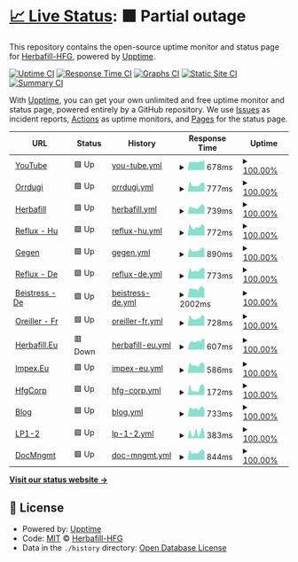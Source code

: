 # [📈 Live Status](https://herbafill-hfg.github.io/status/): <!--live status--> **🟧 Partial outage**

This repository contains the open-source uptime monitor and status page for [Herbafill-HFG](https://herbafill-hfg.github.io/status/), powered by [Upptime](https://github.com/upptime/upptime).

[![Uptime CI](https://github.com/Herbafill-HFG/status/workflows/Uptime%20CI/badge.svg)](https://github.com/upptime/upptime/actions?query=workflow%3A%22Uptime+CI%22)
[![Response Time CI](https://github.com/Herbafill-HFG/status/workflows/Response%20Time%20CI/badge.svg)](https://github.com/upptime/upptime/actions?query=workflow%3A%22Response+Time+CI%22)
[![Graphs CI](https://github.com/Herbafill-HFG/status/workflows/Graphs%20CI/badge.svg)](https://github.com/upptime/upptime/actions?query=workflow%3A%22Graphs+CI%22)
[![Static Site CI](https://github.com/Herbafill-HFG/status/workflows/Static%20Site%20CI/badge.svg)](https://github.com/upptime/upptime/actions?query=workflow%3A%22Static+Site+CI%22)
[![Summary CI](https://github.com/Herbafill-HFG/status/workflows/Summary%20CI/badge.svg)](https://github.com/upptime/upptime/actions?query=workflow%3A%22Summary+CI%22)

With [Upptime](https://upptime.js.org), you can get your own unlimited and free uptime monitor and status page, powered entirely by a GitHub repository. We use [Issues](https://github.com/Herbafill-HFG/status/issues) as incident reports, [Actions](https://github.com/Herbafill-HFG/status/actions) as uptime monitors, and [Pages](https://herbafill-hfg.github.io/status/) for the status page.

<!--start: status pages-->
<!-- This summary is generated by Upptime (https://github.com/upptime/upptime) -->
<!-- Do not edit this manually, your changes will be overwritten -->
<!-- prettier-ignore -->
| URL | Status | History | Response Time | Uptime |
| --- | ------ | ------- | ------------- | ------ |
| <img alt="" src="https://favicons.githubusercontent.com/youtube.com" height="13"> [YouTube](https://youtube.com) | 🟩 Up | [you-tube.yml](https://github.com/Herbafill-HFG/status/commits/HEAD/history/you-tube.yml) | <details><summary><img alt="Response time graph" src="./graphs/you-tube/response-time-week.png" height="20"> 678ms</summary><br><a href="https://Herbafill-HFG.github.io/status/history/you-tube"><img alt="Response time 723" src="https://img.shields.io/endpoint?url=https%3A%2F%2Fraw.githubusercontent.com%2FHerbafill-HFG%2Fstatus%2FHEAD%2Fapi%2Fyou-tube%2Fresponse-time.json"></a><br><a href="https://Herbafill-HFG.github.io/status/history/you-tube"><img alt="24-hour response time 821" src="https://img.shields.io/endpoint?url=https%3A%2F%2Fraw.githubusercontent.com%2FHerbafill-HFG%2Fstatus%2FHEAD%2Fapi%2Fyou-tube%2Fresponse-time-day.json"></a><br><a href="https://Herbafill-HFG.github.io/status/history/you-tube"><img alt="7-day response time 678" src="https://img.shields.io/endpoint?url=https%3A%2F%2Fraw.githubusercontent.com%2FHerbafill-HFG%2Fstatus%2FHEAD%2Fapi%2Fyou-tube%2Fresponse-time-week.json"></a><br><a href="https://Herbafill-HFG.github.io/status/history/you-tube"><img alt="30-day response time 692" src="https://img.shields.io/endpoint?url=https%3A%2F%2Fraw.githubusercontent.com%2FHerbafill-HFG%2Fstatus%2FHEAD%2Fapi%2Fyou-tube%2Fresponse-time-month.json"></a><br><a href="https://Herbafill-HFG.github.io/status/history/you-tube"><img alt="1-year response time 723" src="https://img.shields.io/endpoint?url=https%3A%2F%2Fraw.githubusercontent.com%2FHerbafill-HFG%2Fstatus%2FHEAD%2Fapi%2Fyou-tube%2Fresponse-time-year.json"></a></details> | <details><summary><a href="https://Herbafill-HFG.github.io/status/history/you-tube">100.00%</a></summary><a href="https://Herbafill-HFG.github.io/status/history/you-tube"><img alt="All-time uptime 100.00%" src="https://img.shields.io/endpoint?url=https%3A%2F%2Fraw.githubusercontent.com%2FHerbafill-HFG%2Fstatus%2FHEAD%2Fapi%2Fyou-tube%2Fuptime.json"></a><br><a href="https://Herbafill-HFG.github.io/status/history/you-tube"><img alt="24-hour uptime 100.00%" src="https://img.shields.io/endpoint?url=https%3A%2F%2Fraw.githubusercontent.com%2FHerbafill-HFG%2Fstatus%2FHEAD%2Fapi%2Fyou-tube%2Fuptime-day.json"></a><br><a href="https://Herbafill-HFG.github.io/status/history/you-tube"><img alt="7-day uptime 100.00%" src="https://img.shields.io/endpoint?url=https%3A%2F%2Fraw.githubusercontent.com%2FHerbafill-HFG%2Fstatus%2FHEAD%2Fapi%2Fyou-tube%2Fuptime-week.json"></a><br><a href="https://Herbafill-HFG.github.io/status/history/you-tube"><img alt="30-day uptime 100.00%" src="https://img.shields.io/endpoint?url=https%3A%2F%2Fraw.githubusercontent.com%2FHerbafill-HFG%2Fstatus%2FHEAD%2Fapi%2Fyou-tube%2Fuptime-month.json"></a><br><a href="https://Herbafill-HFG.github.io/status/history/you-tube"><img alt="1-year uptime 100.00%" src="https://img.shields.io/endpoint?url=https%3A%2F%2Fraw.githubusercontent.com%2FHerbafill-HFG%2Fstatus%2FHEAD%2Fapi%2Fyou-tube%2Fuptime-year.json"></a></details>
| <img alt="" src="https://favicons.githubusercontent.com/orrdugulasellen.hu" height="13"> [Orrdugi](https://orrdugulasellen.hu) | 🟩 Up | [orrdugi.yml](https://github.com/Herbafill-HFG/status/commits/HEAD/history/orrdugi.yml) | <details><summary><img alt="Response time graph" src="./graphs/orrdugi/response-time-week.png" height="20"> 777ms</summary><br><a href="https://Herbafill-HFG.github.io/status/history/orrdugi"><img alt="Response time 718" src="https://img.shields.io/endpoint?url=https%3A%2F%2Fraw.githubusercontent.com%2FHerbafill-HFG%2Fstatus%2FHEAD%2Fapi%2Forrdugi%2Fresponse-time.json"></a><br><a href="https://Herbafill-HFG.github.io/status/history/orrdugi"><img alt="24-hour response time 897" src="https://img.shields.io/endpoint?url=https%3A%2F%2Fraw.githubusercontent.com%2FHerbafill-HFG%2Fstatus%2FHEAD%2Fapi%2Forrdugi%2Fresponse-time-day.json"></a><br><a href="https://Herbafill-HFG.github.io/status/history/orrdugi"><img alt="7-day response time 777" src="https://img.shields.io/endpoint?url=https%3A%2F%2Fraw.githubusercontent.com%2FHerbafill-HFG%2Fstatus%2FHEAD%2Fapi%2Forrdugi%2Fresponse-time-week.json"></a><br><a href="https://Herbafill-HFG.github.io/status/history/orrdugi"><img alt="30-day response time 718" src="https://img.shields.io/endpoint?url=https%3A%2F%2Fraw.githubusercontent.com%2FHerbafill-HFG%2Fstatus%2FHEAD%2Fapi%2Forrdugi%2Fresponse-time-month.json"></a><br><a href="https://Herbafill-HFG.github.io/status/history/orrdugi"><img alt="1-year response time 718" src="https://img.shields.io/endpoint?url=https%3A%2F%2Fraw.githubusercontent.com%2FHerbafill-HFG%2Fstatus%2FHEAD%2Fapi%2Forrdugi%2Fresponse-time-year.json"></a></details> | <details><summary><a href="https://Herbafill-HFG.github.io/status/history/orrdugi">100.00%</a></summary><a href="https://Herbafill-HFG.github.io/status/history/orrdugi"><img alt="All-time uptime 100.00%" src="https://img.shields.io/endpoint?url=https%3A%2F%2Fraw.githubusercontent.com%2FHerbafill-HFG%2Fstatus%2FHEAD%2Fapi%2Forrdugi%2Fuptime.json"></a><br><a href="https://Herbafill-HFG.github.io/status/history/orrdugi"><img alt="24-hour uptime 100.00%" src="https://img.shields.io/endpoint?url=https%3A%2F%2Fraw.githubusercontent.com%2FHerbafill-HFG%2Fstatus%2FHEAD%2Fapi%2Forrdugi%2Fuptime-day.json"></a><br><a href="https://Herbafill-HFG.github.io/status/history/orrdugi"><img alt="7-day uptime 100.00%" src="https://img.shields.io/endpoint?url=https%3A%2F%2Fraw.githubusercontent.com%2FHerbafill-HFG%2Fstatus%2FHEAD%2Fapi%2Forrdugi%2Fuptime-week.json"></a><br><a href="https://Herbafill-HFG.github.io/status/history/orrdugi"><img alt="30-day uptime 100.00%" src="https://img.shields.io/endpoint?url=https%3A%2F%2Fraw.githubusercontent.com%2FHerbafill-HFG%2Fstatus%2FHEAD%2Fapi%2Forrdugi%2Fuptime-month.json"></a><br><a href="https://Herbafill-HFG.github.io/status/history/orrdugi"><img alt="1-year uptime 100.00%" src="https://img.shields.io/endpoint?url=https%3A%2F%2Fraw.githubusercontent.com%2FHerbafill-HFG%2Fstatus%2FHEAD%2Fapi%2Forrdugi%2Fuptime-year.json"></a></details>
| <img alt="" src="https://favicons.githubusercontent.com/herbafill.hu" height="13"> [Herbafill](https://herbafill.hu) | 🟩 Up | [herbafill.yml](https://github.com/Herbafill-HFG/status/commits/HEAD/history/herbafill.yml) | <details><summary><img alt="Response time graph" src="./graphs/herbafill/response-time-week.png" height="20"> 739ms</summary><br><a href="https://Herbafill-HFG.github.io/status/history/herbafill"><img alt="Response time 703" src="https://img.shields.io/endpoint?url=https%3A%2F%2Fraw.githubusercontent.com%2FHerbafill-HFG%2Fstatus%2FHEAD%2Fapi%2Fherbafill%2Fresponse-time.json"></a><br><a href="https://Herbafill-HFG.github.io/status/history/herbafill"><img alt="24-hour response time 819" src="https://img.shields.io/endpoint?url=https%3A%2F%2Fraw.githubusercontent.com%2FHerbafill-HFG%2Fstatus%2FHEAD%2Fapi%2Fherbafill%2Fresponse-time-day.json"></a><br><a href="https://Herbafill-HFG.github.io/status/history/herbafill"><img alt="7-day response time 739" src="https://img.shields.io/endpoint?url=https%3A%2F%2Fraw.githubusercontent.com%2FHerbafill-HFG%2Fstatus%2FHEAD%2Fapi%2Fherbafill%2Fresponse-time-week.json"></a><br><a href="https://Herbafill-HFG.github.io/status/history/herbafill"><img alt="30-day response time 681" src="https://img.shields.io/endpoint?url=https%3A%2F%2Fraw.githubusercontent.com%2FHerbafill-HFG%2Fstatus%2FHEAD%2Fapi%2Fherbafill%2Fresponse-time-month.json"></a><br><a href="https://Herbafill-HFG.github.io/status/history/herbafill"><img alt="1-year response time 703" src="https://img.shields.io/endpoint?url=https%3A%2F%2Fraw.githubusercontent.com%2FHerbafill-HFG%2Fstatus%2FHEAD%2Fapi%2Fherbafill%2Fresponse-time-year.json"></a></details> | <details><summary><a href="https://Herbafill-HFG.github.io/status/history/herbafill">100.00%</a></summary><a href="https://Herbafill-HFG.github.io/status/history/herbafill"><img alt="All-time uptime 100.00%" src="https://img.shields.io/endpoint?url=https%3A%2F%2Fraw.githubusercontent.com%2FHerbafill-HFG%2Fstatus%2FHEAD%2Fapi%2Fherbafill%2Fuptime.json"></a><br><a href="https://Herbafill-HFG.github.io/status/history/herbafill"><img alt="24-hour uptime 100.00%" src="https://img.shields.io/endpoint?url=https%3A%2F%2Fraw.githubusercontent.com%2FHerbafill-HFG%2Fstatus%2FHEAD%2Fapi%2Fherbafill%2Fuptime-day.json"></a><br><a href="https://Herbafill-HFG.github.io/status/history/herbafill"><img alt="7-day uptime 100.00%" src="https://img.shields.io/endpoint?url=https%3A%2F%2Fraw.githubusercontent.com%2FHerbafill-HFG%2Fstatus%2FHEAD%2Fapi%2Fherbafill%2Fuptime-week.json"></a><br><a href="https://Herbafill-HFG.github.io/status/history/herbafill"><img alt="30-day uptime 100.00%" src="https://img.shields.io/endpoint?url=https%3A%2F%2Fraw.githubusercontent.com%2FHerbafill-HFG%2Fstatus%2FHEAD%2Fapi%2Fherbafill%2Fuptime-month.json"></a><br><a href="https://Herbafill-HFG.github.io/status/history/herbafill"><img alt="1-year uptime 100.00%" src="https://img.shields.io/endpoint?url=https%3A%2F%2Fraw.githubusercontent.com%2FHerbafill-HFG%2Fstatus%2FHEAD%2Fapi%2Fherbafill%2Fuptime-year.json"></a></details>
| <img alt="" src="https://favicons.githubusercontent.com/refluxparna.hu" height="13"> [Reflux - Hu](https://refluxparna.hu) | 🟩 Up | [reflux-hu.yml](https://github.com/Herbafill-HFG/status/commits/HEAD/history/reflux-hu.yml) | <details><summary><img alt="Response time graph" src="./graphs/reflux-hu/response-time-week.png" height="20"> 772ms</summary><br><a href="https://Herbafill-HFG.github.io/status/history/reflux-hu"><img alt="Response time 705" src="https://img.shields.io/endpoint?url=https%3A%2F%2Fraw.githubusercontent.com%2FHerbafill-HFG%2Fstatus%2FHEAD%2Fapi%2Freflux-hu%2Fresponse-time.json"></a><br><a href="https://Herbafill-HFG.github.io/status/history/reflux-hu"><img alt="24-hour response time 819" src="https://img.shields.io/endpoint?url=https%3A%2F%2Fraw.githubusercontent.com%2FHerbafill-HFG%2Fstatus%2FHEAD%2Fapi%2Freflux-hu%2Fresponse-time-day.json"></a><br><a href="https://Herbafill-HFG.github.io/status/history/reflux-hu"><img alt="7-day response time 772" src="https://img.shields.io/endpoint?url=https%3A%2F%2Fraw.githubusercontent.com%2FHerbafill-HFG%2Fstatus%2FHEAD%2Fapi%2Freflux-hu%2Fresponse-time-week.json"></a><br><a href="https://Herbafill-HFG.github.io/status/history/reflux-hu"><img alt="30-day response time 710" src="https://img.shields.io/endpoint?url=https%3A%2F%2Fraw.githubusercontent.com%2FHerbafill-HFG%2Fstatus%2FHEAD%2Fapi%2Freflux-hu%2Fresponse-time-month.json"></a><br><a href="https://Herbafill-HFG.github.io/status/history/reflux-hu"><img alt="1-year response time 705" src="https://img.shields.io/endpoint?url=https%3A%2F%2Fraw.githubusercontent.com%2FHerbafill-HFG%2Fstatus%2FHEAD%2Fapi%2Freflux-hu%2Fresponse-time-year.json"></a></details> | <details><summary><a href="https://Herbafill-HFG.github.io/status/history/reflux-hu">100.00%</a></summary><a href="https://Herbafill-HFG.github.io/status/history/reflux-hu"><img alt="All-time uptime 99.98%" src="https://img.shields.io/endpoint?url=https%3A%2F%2Fraw.githubusercontent.com%2FHerbafill-HFG%2Fstatus%2FHEAD%2Fapi%2Freflux-hu%2Fuptime.json"></a><br><a href="https://Herbafill-HFG.github.io/status/history/reflux-hu"><img alt="24-hour uptime 100.00%" src="https://img.shields.io/endpoint?url=https%3A%2F%2Fraw.githubusercontent.com%2FHerbafill-HFG%2Fstatus%2FHEAD%2Fapi%2Freflux-hu%2Fuptime-day.json"></a><br><a href="https://Herbafill-HFG.github.io/status/history/reflux-hu"><img alt="7-day uptime 100.00%" src="https://img.shields.io/endpoint?url=https%3A%2F%2Fraw.githubusercontent.com%2FHerbafill-HFG%2Fstatus%2FHEAD%2Fapi%2Freflux-hu%2Fuptime-week.json"></a><br><a href="https://Herbafill-HFG.github.io/status/history/reflux-hu"><img alt="30-day uptime 100.00%" src="https://img.shields.io/endpoint?url=https%3A%2F%2Fraw.githubusercontent.com%2FHerbafill-HFG%2Fstatus%2FHEAD%2Fapi%2Freflux-hu%2Fuptime-month.json"></a><br><a href="https://Herbafill-HFG.github.io/status/history/reflux-hu"><img alt="1-year uptime 99.98%" src="https://img.shields.io/endpoint?url=https%3A%2F%2Fraw.githubusercontent.com%2FHerbafill-HFG%2Fstatus%2FHEAD%2Fapi%2Freflux-hu%2Fuptime-year.json"></a></details>
| <img alt="" src="https://favicons.githubusercontent.com/gegenverstopftenase.de" height="13"> [Gegen](https://gegenverstopftenase.de) | 🟩 Up | [gegen.yml](https://github.com/Herbafill-HFG/status/commits/HEAD/history/gegen.yml) | <details><summary><img alt="Response time graph" src="./graphs/gegen/response-time-week.png" height="20"> 890ms</summary><br><a href="https://Herbafill-HFG.github.io/status/history/gegen"><img alt="Response time 807" src="https://img.shields.io/endpoint?url=https%3A%2F%2Fraw.githubusercontent.com%2FHerbafill-HFG%2Fstatus%2FHEAD%2Fapi%2Fgegen%2Fresponse-time.json"></a><br><a href="https://Herbafill-HFG.github.io/status/history/gegen"><img alt="24-hour response time 1012" src="https://img.shields.io/endpoint?url=https%3A%2F%2Fraw.githubusercontent.com%2FHerbafill-HFG%2Fstatus%2FHEAD%2Fapi%2Fgegen%2Fresponse-time-day.json"></a><br><a href="https://Herbafill-HFG.github.io/status/history/gegen"><img alt="7-day response time 890" src="https://img.shields.io/endpoint?url=https%3A%2F%2Fraw.githubusercontent.com%2FHerbafill-HFG%2Fstatus%2FHEAD%2Fapi%2Fgegen%2Fresponse-time-week.json"></a><br><a href="https://Herbafill-HFG.github.io/status/history/gegen"><img alt="30-day response time 797" src="https://img.shields.io/endpoint?url=https%3A%2F%2Fraw.githubusercontent.com%2FHerbafill-HFG%2Fstatus%2FHEAD%2Fapi%2Fgegen%2Fresponse-time-month.json"></a><br><a href="https://Herbafill-HFG.github.io/status/history/gegen"><img alt="1-year response time 807" src="https://img.shields.io/endpoint?url=https%3A%2F%2Fraw.githubusercontent.com%2FHerbafill-HFG%2Fstatus%2FHEAD%2Fapi%2Fgegen%2Fresponse-time-year.json"></a></details> | <details><summary><a href="https://Herbafill-HFG.github.io/status/history/gegen">100.00%</a></summary><a href="https://Herbafill-HFG.github.io/status/history/gegen"><img alt="All-time uptime 100.00%" src="https://img.shields.io/endpoint?url=https%3A%2F%2Fraw.githubusercontent.com%2FHerbafill-HFG%2Fstatus%2FHEAD%2Fapi%2Fgegen%2Fuptime.json"></a><br><a href="https://Herbafill-HFG.github.io/status/history/gegen"><img alt="24-hour uptime 100.00%" src="https://img.shields.io/endpoint?url=https%3A%2F%2Fraw.githubusercontent.com%2FHerbafill-HFG%2Fstatus%2FHEAD%2Fapi%2Fgegen%2Fuptime-day.json"></a><br><a href="https://Herbafill-HFG.github.io/status/history/gegen"><img alt="7-day uptime 100.00%" src="https://img.shields.io/endpoint?url=https%3A%2F%2Fraw.githubusercontent.com%2FHerbafill-HFG%2Fstatus%2FHEAD%2Fapi%2Fgegen%2Fuptime-week.json"></a><br><a href="https://Herbafill-HFG.github.io/status/history/gegen"><img alt="30-day uptime 100.00%" src="https://img.shields.io/endpoint?url=https%3A%2F%2Fraw.githubusercontent.com%2FHerbafill-HFG%2Fstatus%2FHEAD%2Fapi%2Fgegen%2Fuptime-month.json"></a><br><a href="https://Herbafill-HFG.github.io/status/history/gegen"><img alt="1-year uptime 100.00%" src="https://img.shields.io/endpoint?url=https%3A%2F%2Fraw.githubusercontent.com%2FHerbafill-HFG%2Fstatus%2FHEAD%2Fapi%2Fgegen%2Fuptime-year.json"></a></details>
| <img alt="" src="https://favicons.githubusercontent.com/refluxkissen.de" height="13"> [Reflux - De](https://refluxkissen.de) | 🟩 Up | [reflux-de.yml](https://github.com/Herbafill-HFG/status/commits/HEAD/history/reflux-de.yml) | <details><summary><img alt="Response time graph" src="./graphs/reflux-de/response-time-week.png" height="20"> 773ms</summary><br><a href="https://Herbafill-HFG.github.io/status/history/reflux-de"><img alt="Response time 877" src="https://img.shields.io/endpoint?url=https%3A%2F%2Fraw.githubusercontent.com%2FHerbafill-HFG%2Fstatus%2FHEAD%2Fapi%2Freflux-de%2Fresponse-time.json"></a><br><a href="https://Herbafill-HFG.github.io/status/history/reflux-de"><img alt="24-hour response time 863" src="https://img.shields.io/endpoint?url=https%3A%2F%2Fraw.githubusercontent.com%2FHerbafill-HFG%2Fstatus%2FHEAD%2Fapi%2Freflux-de%2Fresponse-time-day.json"></a><br><a href="https://Herbafill-HFG.github.io/status/history/reflux-de"><img alt="7-day response time 773" src="https://img.shields.io/endpoint?url=https%3A%2F%2Fraw.githubusercontent.com%2FHerbafill-HFG%2Fstatus%2FHEAD%2Fapi%2Freflux-de%2Fresponse-time-week.json"></a><br><a href="https://Herbafill-HFG.github.io/status/history/reflux-de"><img alt="30-day response time 854" src="https://img.shields.io/endpoint?url=https%3A%2F%2Fraw.githubusercontent.com%2FHerbafill-HFG%2Fstatus%2FHEAD%2Fapi%2Freflux-de%2Fresponse-time-month.json"></a><br><a href="https://Herbafill-HFG.github.io/status/history/reflux-de"><img alt="1-year response time 877" src="https://img.shields.io/endpoint?url=https%3A%2F%2Fraw.githubusercontent.com%2FHerbafill-HFG%2Fstatus%2FHEAD%2Fapi%2Freflux-de%2Fresponse-time-year.json"></a></details> | <details><summary><a href="https://Herbafill-HFG.github.io/status/history/reflux-de">100.00%</a></summary><a href="https://Herbafill-HFG.github.io/status/history/reflux-de"><img alt="All-time uptime 100.00%" src="https://img.shields.io/endpoint?url=https%3A%2F%2Fraw.githubusercontent.com%2FHerbafill-HFG%2Fstatus%2FHEAD%2Fapi%2Freflux-de%2Fuptime.json"></a><br><a href="https://Herbafill-HFG.github.io/status/history/reflux-de"><img alt="24-hour uptime 100.00%" src="https://img.shields.io/endpoint?url=https%3A%2F%2Fraw.githubusercontent.com%2FHerbafill-HFG%2Fstatus%2FHEAD%2Fapi%2Freflux-de%2Fuptime-day.json"></a><br><a href="https://Herbafill-HFG.github.io/status/history/reflux-de"><img alt="7-day uptime 100.00%" src="https://img.shields.io/endpoint?url=https%3A%2F%2Fraw.githubusercontent.com%2FHerbafill-HFG%2Fstatus%2FHEAD%2Fapi%2Freflux-de%2Fuptime-week.json"></a><br><a href="https://Herbafill-HFG.github.io/status/history/reflux-de"><img alt="30-day uptime 100.00%" src="https://img.shields.io/endpoint?url=https%3A%2F%2Fraw.githubusercontent.com%2FHerbafill-HFG%2Fstatus%2FHEAD%2Fapi%2Freflux-de%2Fuptime-month.json"></a><br><a href="https://Herbafill-HFG.github.io/status/history/reflux-de"><img alt="1-year uptime 100.00%" src="https://img.shields.io/endpoint?url=https%3A%2F%2Fraw.githubusercontent.com%2FHerbafill-HFG%2Fstatus%2FHEAD%2Fapi%2Freflux-de%2Fuptime-year.json"></a></details>
| <img alt="" src="https://favicons.githubusercontent.com/beistress.de" height="13"> [Beistress - De](https://beistress.de) | 🟩 Up | [beistress-de.yml](https://github.com/Herbafill-HFG/status/commits/HEAD/history/beistress-de.yml) | <details><summary><img alt="Response time graph" src="./graphs/beistress-de/response-time-week.png" height="20"> 2002ms</summary><br><a href="https://Herbafill-HFG.github.io/status/history/beistress-de"><img alt="Response time 1818" src="https://img.shields.io/endpoint?url=https%3A%2F%2Fraw.githubusercontent.com%2FHerbafill-HFG%2Fstatus%2FHEAD%2Fapi%2Fbeistress-de%2Fresponse-time.json"></a><br><a href="https://Herbafill-HFG.github.io/status/history/beistress-de"><img alt="24-hour response time 1873" src="https://img.shields.io/endpoint?url=https%3A%2F%2Fraw.githubusercontent.com%2FHerbafill-HFG%2Fstatus%2FHEAD%2Fapi%2Fbeistress-de%2Fresponse-time-day.json"></a><br><a href="https://Herbafill-HFG.github.io/status/history/beistress-de"><img alt="7-day response time 2002" src="https://img.shields.io/endpoint?url=https%3A%2F%2Fraw.githubusercontent.com%2FHerbafill-HFG%2Fstatus%2FHEAD%2Fapi%2Fbeistress-de%2Fresponse-time-week.json"></a><br><a href="https://Herbafill-HFG.github.io/status/history/beistress-de"><img alt="30-day response time 1872" src="https://img.shields.io/endpoint?url=https%3A%2F%2Fraw.githubusercontent.com%2FHerbafill-HFG%2Fstatus%2FHEAD%2Fapi%2Fbeistress-de%2Fresponse-time-month.json"></a><br><a href="https://Herbafill-HFG.github.io/status/history/beistress-de"><img alt="1-year response time 1818" src="https://img.shields.io/endpoint?url=https%3A%2F%2Fraw.githubusercontent.com%2FHerbafill-HFG%2Fstatus%2FHEAD%2Fapi%2Fbeistress-de%2Fresponse-time-year.json"></a></details> | <details><summary><a href="https://Herbafill-HFG.github.io/status/history/beistress-de">100.00%</a></summary><a href="https://Herbafill-HFG.github.io/status/history/beistress-de"><img alt="All-time uptime 100.00%" src="https://img.shields.io/endpoint?url=https%3A%2F%2Fraw.githubusercontent.com%2FHerbafill-HFG%2Fstatus%2FHEAD%2Fapi%2Fbeistress-de%2Fuptime.json"></a><br><a href="https://Herbafill-HFG.github.io/status/history/beistress-de"><img alt="24-hour uptime 100.00%" src="https://img.shields.io/endpoint?url=https%3A%2F%2Fraw.githubusercontent.com%2FHerbafill-HFG%2Fstatus%2FHEAD%2Fapi%2Fbeistress-de%2Fuptime-day.json"></a><br><a href="https://Herbafill-HFG.github.io/status/history/beistress-de"><img alt="7-day uptime 100.00%" src="https://img.shields.io/endpoint?url=https%3A%2F%2Fraw.githubusercontent.com%2FHerbafill-HFG%2Fstatus%2FHEAD%2Fapi%2Fbeistress-de%2Fuptime-week.json"></a><br><a href="https://Herbafill-HFG.github.io/status/history/beistress-de"><img alt="30-day uptime 100.00%" src="https://img.shields.io/endpoint?url=https%3A%2F%2Fraw.githubusercontent.com%2FHerbafill-HFG%2Fstatus%2FHEAD%2Fapi%2Fbeistress-de%2Fuptime-month.json"></a><br><a href="https://Herbafill-HFG.github.io/status/history/beistress-de"><img alt="1-year uptime 100.00%" src="https://img.shields.io/endpoint?url=https%3A%2F%2Fraw.githubusercontent.com%2FHerbafill-HFG%2Fstatus%2FHEAD%2Fapi%2Fbeistress-de%2Fuptime-year.json"></a></details>
| <img alt="" src="https://favicons.githubusercontent.com/oreillerreflux.fr" height="13"> [Oreiller - Fr](https://oreillerreflux.fr) | 🟩 Up | [oreiller-fr.yml](https://github.com/Herbafill-HFG/status/commits/HEAD/history/oreiller-fr.yml) | <details><summary><img alt="Response time graph" src="./graphs/oreiller-fr/response-time-week.png" height="20"> 728ms</summary><br><a href="https://Herbafill-HFG.github.io/status/history/oreiller-fr"><img alt="Response time 685" src="https://img.shields.io/endpoint?url=https%3A%2F%2Fraw.githubusercontent.com%2FHerbafill-HFG%2Fstatus%2FHEAD%2Fapi%2Foreiller-fr%2Fresponse-time.json"></a><br><a href="https://Herbafill-HFG.github.io/status/history/oreiller-fr"><img alt="24-hour response time 803" src="https://img.shields.io/endpoint?url=https%3A%2F%2Fraw.githubusercontent.com%2FHerbafill-HFG%2Fstatus%2FHEAD%2Fapi%2Foreiller-fr%2Fresponse-time-day.json"></a><br><a href="https://Herbafill-HFG.github.io/status/history/oreiller-fr"><img alt="7-day response time 728" src="https://img.shields.io/endpoint?url=https%3A%2F%2Fraw.githubusercontent.com%2FHerbafill-HFG%2Fstatus%2FHEAD%2Fapi%2Foreiller-fr%2Fresponse-time-week.json"></a><br><a href="https://Herbafill-HFG.github.io/status/history/oreiller-fr"><img alt="30-day response time 655" src="https://img.shields.io/endpoint?url=https%3A%2F%2Fraw.githubusercontent.com%2FHerbafill-HFG%2Fstatus%2FHEAD%2Fapi%2Foreiller-fr%2Fresponse-time-month.json"></a><br><a href="https://Herbafill-HFG.github.io/status/history/oreiller-fr"><img alt="1-year response time 685" src="https://img.shields.io/endpoint?url=https%3A%2F%2Fraw.githubusercontent.com%2FHerbafill-HFG%2Fstatus%2FHEAD%2Fapi%2Foreiller-fr%2Fresponse-time-year.json"></a></details> | <details><summary><a href="https://Herbafill-HFG.github.io/status/history/oreiller-fr">100.00%</a></summary><a href="https://Herbafill-HFG.github.io/status/history/oreiller-fr"><img alt="All-time uptime 100.00%" src="https://img.shields.io/endpoint?url=https%3A%2F%2Fraw.githubusercontent.com%2FHerbafill-HFG%2Fstatus%2FHEAD%2Fapi%2Foreiller-fr%2Fuptime.json"></a><br><a href="https://Herbafill-HFG.github.io/status/history/oreiller-fr"><img alt="24-hour uptime 100.00%" src="https://img.shields.io/endpoint?url=https%3A%2F%2Fraw.githubusercontent.com%2FHerbafill-HFG%2Fstatus%2FHEAD%2Fapi%2Foreiller-fr%2Fuptime-day.json"></a><br><a href="https://Herbafill-HFG.github.io/status/history/oreiller-fr"><img alt="7-day uptime 100.00%" src="https://img.shields.io/endpoint?url=https%3A%2F%2Fraw.githubusercontent.com%2FHerbafill-HFG%2Fstatus%2FHEAD%2Fapi%2Foreiller-fr%2Fuptime-week.json"></a><br><a href="https://Herbafill-HFG.github.io/status/history/oreiller-fr"><img alt="30-day uptime 100.00%" src="https://img.shields.io/endpoint?url=https%3A%2F%2Fraw.githubusercontent.com%2FHerbafill-HFG%2Fstatus%2FHEAD%2Fapi%2Foreiller-fr%2Fuptime-month.json"></a><br><a href="https://Herbafill-HFG.github.io/status/history/oreiller-fr"><img alt="1-year uptime 100.00%" src="https://img.shields.io/endpoint?url=https%3A%2F%2Fraw.githubusercontent.com%2FHerbafill-HFG%2Fstatus%2FHEAD%2Fapi%2Foreiller-fr%2Fuptime-year.json"></a></details>
| <img alt="" src="https://favicons.githubusercontent.com/herbafill.eu" height="13"> [Herbafill.Eu](https://herbafill.eu) | 🟥 Down | [herbafill-eu.yml](https://github.com/Herbafill-HFG/status/commits/HEAD/history/herbafill-eu.yml) | <details><summary><img alt="Response time graph" src="./graphs/herbafill-eu/response-time-week.png" height="20"> 607ms</summary><br><a href="https://Herbafill-HFG.github.io/status/history/herbafill-eu"><img alt="Response time 856" src="https://img.shields.io/endpoint?url=https%3A%2F%2Fraw.githubusercontent.com%2FHerbafill-HFG%2Fstatus%2FHEAD%2Fapi%2Fherbafill-eu%2Fresponse-time.json"></a><br><a href="https://Herbafill-HFG.github.io/status/history/herbafill-eu"><img alt="24-hour response time 760" src="https://img.shields.io/endpoint?url=https%3A%2F%2Fraw.githubusercontent.com%2FHerbafill-HFG%2Fstatus%2FHEAD%2Fapi%2Fherbafill-eu%2Fresponse-time-day.json"></a><br><a href="https://Herbafill-HFG.github.io/status/history/herbafill-eu"><img alt="7-day response time 607" src="https://img.shields.io/endpoint?url=https%3A%2F%2Fraw.githubusercontent.com%2FHerbafill-HFG%2Fstatus%2FHEAD%2Fapi%2Fherbafill-eu%2Fresponse-time-week.json"></a><br><a href="https://Herbafill-HFG.github.io/status/history/herbafill-eu"><img alt="30-day response time 760" src="https://img.shields.io/endpoint?url=https%3A%2F%2Fraw.githubusercontent.com%2FHerbafill-HFG%2Fstatus%2FHEAD%2Fapi%2Fherbafill-eu%2Fresponse-time-month.json"></a><br><a href="https://Herbafill-HFG.github.io/status/history/herbafill-eu"><img alt="1-year response time 856" src="https://img.shields.io/endpoint?url=https%3A%2F%2Fraw.githubusercontent.com%2FHerbafill-HFG%2Fstatus%2FHEAD%2Fapi%2Fherbafill-eu%2Fresponse-time-year.json"></a></details> | <details><summary><a href="https://Herbafill-HFG.github.io/status/history/herbafill-eu">100.00%</a></summary><a href="https://Herbafill-HFG.github.io/status/history/herbafill-eu"><img alt="All-time uptime 99.84%" src="https://img.shields.io/endpoint?url=https%3A%2F%2Fraw.githubusercontent.com%2FHerbafill-HFG%2Fstatus%2FHEAD%2Fapi%2Fherbafill-eu%2Fuptime.json"></a><br><a href="https://Herbafill-HFG.github.io/status/history/herbafill-eu"><img alt="24-hour uptime 100.00%" src="https://img.shields.io/endpoint?url=https%3A%2F%2Fraw.githubusercontent.com%2FHerbafill-HFG%2Fstatus%2FHEAD%2Fapi%2Fherbafill-eu%2Fuptime-day.json"></a><br><a href="https://Herbafill-HFG.github.io/status/history/herbafill-eu"><img alt="7-day uptime 100.00%" src="https://img.shields.io/endpoint?url=https%3A%2F%2Fraw.githubusercontent.com%2FHerbafill-HFG%2Fstatus%2FHEAD%2Fapi%2Fherbafill-eu%2Fuptime-week.json"></a><br><a href="https://Herbafill-HFG.github.io/status/history/herbafill-eu"><img alt="30-day uptime 100.00%" src="https://img.shields.io/endpoint?url=https%3A%2F%2Fraw.githubusercontent.com%2FHerbafill-HFG%2Fstatus%2FHEAD%2Fapi%2Fherbafill-eu%2Fuptime-month.json"></a><br><a href="https://Herbafill-HFG.github.io/status/history/herbafill-eu"><img alt="1-year uptime 99.84%" src="https://img.shields.io/endpoint?url=https%3A%2F%2Fraw.githubusercontent.com%2FHerbafill-HFG%2Fstatus%2FHEAD%2Fapi%2Fherbafill-eu%2Fuptime-year.json"></a></details>
| <img alt="" src="https://favicons.githubusercontent.com/impex-erp.herbafill.services" height="13"> [Impex.Eu](https://impex-erp.herbafill.services) | 🟩 Up | [impex-eu.yml](https://github.com/Herbafill-HFG/status/commits/HEAD/history/impex-eu.yml) | <details><summary><img alt="Response time graph" src="./graphs/impex-eu/response-time-week.png" height="20"> 586ms</summary><br><a href="https://Herbafill-HFG.github.io/status/history/impex-eu"><img alt="Response time 652" src="https://img.shields.io/endpoint?url=https%3A%2F%2Fraw.githubusercontent.com%2FHerbafill-HFG%2Fstatus%2FHEAD%2Fapi%2Fimpex-eu%2Fresponse-time.json"></a><br><a href="https://Herbafill-HFG.github.io/status/history/impex-eu"><img alt="24-hour response time 593" src="https://img.shields.io/endpoint?url=https%3A%2F%2Fraw.githubusercontent.com%2FHerbafill-HFG%2Fstatus%2FHEAD%2Fapi%2Fimpex-eu%2Fresponse-time-day.json"></a><br><a href="https://Herbafill-HFG.github.io/status/history/impex-eu"><img alt="7-day response time 586" src="https://img.shields.io/endpoint?url=https%3A%2F%2Fraw.githubusercontent.com%2FHerbafill-HFG%2Fstatus%2FHEAD%2Fapi%2Fimpex-eu%2Fresponse-time-week.json"></a><br><a href="https://Herbafill-HFG.github.io/status/history/impex-eu"><img alt="30-day response time 530" src="https://img.shields.io/endpoint?url=https%3A%2F%2Fraw.githubusercontent.com%2FHerbafill-HFG%2Fstatus%2FHEAD%2Fapi%2Fimpex-eu%2Fresponse-time-month.json"></a><br><a href="https://Herbafill-HFG.github.io/status/history/impex-eu"><img alt="1-year response time 652" src="https://img.shields.io/endpoint?url=https%3A%2F%2Fraw.githubusercontent.com%2FHerbafill-HFG%2Fstatus%2FHEAD%2Fapi%2Fimpex-eu%2Fresponse-time-year.json"></a></details> | <details><summary><a href="https://Herbafill-HFG.github.io/status/history/impex-eu">100.00%</a></summary><a href="https://Herbafill-HFG.github.io/status/history/impex-eu"><img alt="All-time uptime 99.98%" src="https://img.shields.io/endpoint?url=https%3A%2F%2Fraw.githubusercontent.com%2FHerbafill-HFG%2Fstatus%2FHEAD%2Fapi%2Fimpex-eu%2Fuptime.json"></a><br><a href="https://Herbafill-HFG.github.io/status/history/impex-eu"><img alt="24-hour uptime 100.00%" src="https://img.shields.io/endpoint?url=https%3A%2F%2Fraw.githubusercontent.com%2FHerbafill-HFG%2Fstatus%2FHEAD%2Fapi%2Fimpex-eu%2Fuptime-day.json"></a><br><a href="https://Herbafill-HFG.github.io/status/history/impex-eu"><img alt="7-day uptime 100.00%" src="https://img.shields.io/endpoint?url=https%3A%2F%2Fraw.githubusercontent.com%2FHerbafill-HFG%2Fstatus%2FHEAD%2Fapi%2Fimpex-eu%2Fuptime-week.json"></a><br><a href="https://Herbafill-HFG.github.io/status/history/impex-eu"><img alt="30-day uptime 100.00%" src="https://img.shields.io/endpoint?url=https%3A%2F%2Fraw.githubusercontent.com%2FHerbafill-HFG%2Fstatus%2FHEAD%2Fapi%2Fimpex-eu%2Fuptime-month.json"></a><br><a href="https://Herbafill-HFG.github.io/status/history/impex-eu"><img alt="1-year uptime 99.98%" src="https://img.shields.io/endpoint?url=https%3A%2F%2Fraw.githubusercontent.com%2FHerbafill-HFG%2Fstatus%2FHEAD%2Fapi%2Fimpex-eu%2Fuptime-year.json"></a></details>
| <img alt="" src="https://favicons.githubusercontent.com/herbafill.group" height="13"> [HfgCorp](https://herbafill.group) | 🟩 Up | [hfg-corp.yml](https://github.com/Herbafill-HFG/status/commits/HEAD/history/hfg-corp.yml) | <details><summary><img alt="Response time graph" src="./graphs/hfg-corp/response-time-week.png" height="20"> 172ms</summary><br><a href="https://Herbafill-HFG.github.io/status/history/hfg-corp"><img alt="Response time 172" src="https://img.shields.io/endpoint?url=https%3A%2F%2Fraw.githubusercontent.com%2FHerbafill-HFG%2Fstatus%2FHEAD%2Fapi%2Fhfg-corp%2Fresponse-time.json"></a><br><a href="https://Herbafill-HFG.github.io/status/history/hfg-corp"><img alt="24-hour response time 217" src="https://img.shields.io/endpoint?url=https%3A%2F%2Fraw.githubusercontent.com%2FHerbafill-HFG%2Fstatus%2FHEAD%2Fapi%2Fhfg-corp%2Fresponse-time-day.json"></a><br><a href="https://Herbafill-HFG.github.io/status/history/hfg-corp"><img alt="7-day response time 172" src="https://img.shields.io/endpoint?url=https%3A%2F%2Fraw.githubusercontent.com%2FHerbafill-HFG%2Fstatus%2FHEAD%2Fapi%2Fhfg-corp%2Fresponse-time-week.json"></a><br><a href="https://Herbafill-HFG.github.io/status/history/hfg-corp"><img alt="30-day response time 163" src="https://img.shields.io/endpoint?url=https%3A%2F%2Fraw.githubusercontent.com%2FHerbafill-HFG%2Fstatus%2FHEAD%2Fapi%2Fhfg-corp%2Fresponse-time-month.json"></a><br><a href="https://Herbafill-HFG.github.io/status/history/hfg-corp"><img alt="1-year response time 172" src="https://img.shields.io/endpoint?url=https%3A%2F%2Fraw.githubusercontent.com%2FHerbafill-HFG%2Fstatus%2FHEAD%2Fapi%2Fhfg-corp%2Fresponse-time-year.json"></a></details> | <details><summary><a href="https://Herbafill-HFG.github.io/status/history/hfg-corp">100.00%</a></summary><a href="https://Herbafill-HFG.github.io/status/history/hfg-corp"><img alt="All-time uptime 99.71%" src="https://img.shields.io/endpoint?url=https%3A%2F%2Fraw.githubusercontent.com%2FHerbafill-HFG%2Fstatus%2FHEAD%2Fapi%2Fhfg-corp%2Fuptime.json"></a><br><a href="https://Herbafill-HFG.github.io/status/history/hfg-corp"><img alt="24-hour uptime 100.00%" src="https://img.shields.io/endpoint?url=https%3A%2F%2Fraw.githubusercontent.com%2FHerbafill-HFG%2Fstatus%2FHEAD%2Fapi%2Fhfg-corp%2Fuptime-day.json"></a><br><a href="https://Herbafill-HFG.github.io/status/history/hfg-corp"><img alt="7-day uptime 100.00%" src="https://img.shields.io/endpoint?url=https%3A%2F%2Fraw.githubusercontent.com%2FHerbafill-HFG%2Fstatus%2FHEAD%2Fapi%2Fhfg-corp%2Fuptime-week.json"></a><br><a href="https://Herbafill-HFG.github.io/status/history/hfg-corp"><img alt="30-day uptime 100.00%" src="https://img.shields.io/endpoint?url=https%3A%2F%2Fraw.githubusercontent.com%2FHerbafill-HFG%2Fstatus%2FHEAD%2Fapi%2Fhfg-corp%2Fuptime-month.json"></a><br><a href="https://Herbafill-HFG.github.io/status/history/hfg-corp"><img alt="1-year uptime 99.71%" src="https://img.shields.io/endpoint?url=https%3A%2F%2Fraw.githubusercontent.com%2FHerbafill-HFG%2Fstatus%2FHEAD%2Fapi%2Fhfg-corp%2Fuptime-year.json"></a></details>
| <img alt="" src="https://favicons.githubusercontent.com/blog.orrdugi.com" height="13"> [Blog](https://blog.orrdugi.com) | 🟩 Up | [blog.yml](https://github.com/Herbafill-HFG/status/commits/HEAD/history/blog.yml) | <details><summary><img alt="Response time graph" src="./graphs/blog/response-time-week.png" height="20"> 733ms</summary><br><a href="https://Herbafill-HFG.github.io/status/history/blog"><img alt="Response time 744" src="https://img.shields.io/endpoint?url=https%3A%2F%2Fraw.githubusercontent.com%2FHerbafill-HFG%2Fstatus%2FHEAD%2Fapi%2Fblog%2Fresponse-time.json"></a><br><a href="https://Herbafill-HFG.github.io/status/history/blog"><img alt="24-hour response time 684" src="https://img.shields.io/endpoint?url=https%3A%2F%2Fraw.githubusercontent.com%2FHerbafill-HFG%2Fstatus%2FHEAD%2Fapi%2Fblog%2Fresponse-time-day.json"></a><br><a href="https://Herbafill-HFG.github.io/status/history/blog"><img alt="7-day response time 733" src="https://img.shields.io/endpoint?url=https%3A%2F%2Fraw.githubusercontent.com%2FHerbafill-HFG%2Fstatus%2FHEAD%2Fapi%2Fblog%2Fresponse-time-week.json"></a><br><a href="https://Herbafill-HFG.github.io/status/history/blog"><img alt="30-day response time 744" src="https://img.shields.io/endpoint?url=https%3A%2F%2Fraw.githubusercontent.com%2FHerbafill-HFG%2Fstatus%2FHEAD%2Fapi%2Fblog%2Fresponse-time-month.json"></a><br><a href="https://Herbafill-HFG.github.io/status/history/blog"><img alt="1-year response time 744" src="https://img.shields.io/endpoint?url=https%3A%2F%2Fraw.githubusercontent.com%2FHerbafill-HFG%2Fstatus%2FHEAD%2Fapi%2Fblog%2Fresponse-time-year.json"></a></details> | <details><summary><a href="https://Herbafill-HFG.github.io/status/history/blog">100.00%</a></summary><a href="https://Herbafill-HFG.github.io/status/history/blog"><img alt="All-time uptime 100.00%" src="https://img.shields.io/endpoint?url=https%3A%2F%2Fraw.githubusercontent.com%2FHerbafill-HFG%2Fstatus%2FHEAD%2Fapi%2Fblog%2Fuptime.json"></a><br><a href="https://Herbafill-HFG.github.io/status/history/blog"><img alt="24-hour uptime 100.00%" src="https://img.shields.io/endpoint?url=https%3A%2F%2Fraw.githubusercontent.com%2FHerbafill-HFG%2Fstatus%2FHEAD%2Fapi%2Fblog%2Fuptime-day.json"></a><br><a href="https://Herbafill-HFG.github.io/status/history/blog"><img alt="7-day uptime 100.00%" src="https://img.shields.io/endpoint?url=https%3A%2F%2Fraw.githubusercontent.com%2FHerbafill-HFG%2Fstatus%2FHEAD%2Fapi%2Fblog%2Fuptime-week.json"></a><br><a href="https://Herbafill-HFG.github.io/status/history/blog"><img alt="30-day uptime 100.00%" src="https://img.shields.io/endpoint?url=https%3A%2F%2Fraw.githubusercontent.com%2FHerbafill-HFG%2Fstatus%2FHEAD%2Fapi%2Fblog%2Fuptime-month.json"></a><br><a href="https://Herbafill-HFG.github.io/status/history/blog"><img alt="1-year uptime 100.00%" src="https://img.shields.io/endpoint?url=https%3A%2F%2Fraw.githubusercontent.com%2FHerbafill-HFG%2Fstatus%2FHEAD%2Fapi%2Fblog%2Fuptime-year.json"></a></details>
| <img alt="" src="https://favicons.githubusercontent.com/orrdugi.com" height="13"> [LP1-2](https://orrdugi.com) | 🟩 Up | [lp-1-2.yml](https://github.com/Herbafill-HFG/status/commits/HEAD/history/lp-1-2.yml) | <details><summary><img alt="Response time graph" src="./graphs/lp-1-2/response-time-week.png" height="20"> 383ms</summary><br><a href="https://Herbafill-HFG.github.io/status/history/lp-1-2"><img alt="Response time 360" src="https://img.shields.io/endpoint?url=https%3A%2F%2Fraw.githubusercontent.com%2FHerbafill-HFG%2Fstatus%2FHEAD%2Fapi%2Flp-1-2%2Fresponse-time.json"></a><br><a href="https://Herbafill-HFG.github.io/status/history/lp-1-2"><img alt="24-hour response time 345" src="https://img.shields.io/endpoint?url=https%3A%2F%2Fraw.githubusercontent.com%2FHerbafill-HFG%2Fstatus%2FHEAD%2Fapi%2Flp-1-2%2Fresponse-time-day.json"></a><br><a href="https://Herbafill-HFG.github.io/status/history/lp-1-2"><img alt="7-day response time 383" src="https://img.shields.io/endpoint?url=https%3A%2F%2Fraw.githubusercontent.com%2FHerbafill-HFG%2Fstatus%2FHEAD%2Fapi%2Flp-1-2%2Fresponse-time-week.json"></a><br><a href="https://Herbafill-HFG.github.io/status/history/lp-1-2"><img alt="30-day response time 360" src="https://img.shields.io/endpoint?url=https%3A%2F%2Fraw.githubusercontent.com%2FHerbafill-HFG%2Fstatus%2FHEAD%2Fapi%2Flp-1-2%2Fresponse-time-month.json"></a><br><a href="https://Herbafill-HFG.github.io/status/history/lp-1-2"><img alt="1-year response time 360" src="https://img.shields.io/endpoint?url=https%3A%2F%2Fraw.githubusercontent.com%2FHerbafill-HFG%2Fstatus%2FHEAD%2Fapi%2Flp-1-2%2Fresponse-time-year.json"></a></details> | <details><summary><a href="https://Herbafill-HFG.github.io/status/history/lp-1-2">100.00%</a></summary><a href="https://Herbafill-HFG.github.io/status/history/lp-1-2"><img alt="All-time uptime 100.00%" src="https://img.shields.io/endpoint?url=https%3A%2F%2Fraw.githubusercontent.com%2FHerbafill-HFG%2Fstatus%2FHEAD%2Fapi%2Flp-1-2%2Fuptime.json"></a><br><a href="https://Herbafill-HFG.github.io/status/history/lp-1-2"><img alt="24-hour uptime 100.00%" src="https://img.shields.io/endpoint?url=https%3A%2F%2Fraw.githubusercontent.com%2FHerbafill-HFG%2Fstatus%2FHEAD%2Fapi%2Flp-1-2%2Fuptime-day.json"></a><br><a href="https://Herbafill-HFG.github.io/status/history/lp-1-2"><img alt="7-day uptime 100.00%" src="https://img.shields.io/endpoint?url=https%3A%2F%2Fraw.githubusercontent.com%2FHerbafill-HFG%2Fstatus%2FHEAD%2Fapi%2Flp-1-2%2Fuptime-week.json"></a><br><a href="https://Herbafill-HFG.github.io/status/history/lp-1-2"><img alt="30-day uptime 100.00%" src="https://img.shields.io/endpoint?url=https%3A%2F%2Fraw.githubusercontent.com%2FHerbafill-HFG%2Fstatus%2FHEAD%2Fapi%2Flp-1-2%2Fuptime-month.json"></a><br><a href="https://Herbafill-HFG.github.io/status/history/lp-1-2"><img alt="1-year uptime 100.00%" src="https://img.shields.io/endpoint?url=https%3A%2F%2Fraw.githubusercontent.com%2FHerbafill-HFG%2Fstatus%2FHEAD%2Fapi%2Flp-1-2%2Fuptime-year.json"></a></details>
| <img alt="" src="https://favicons.githubusercontent.com/docs.herbafill.services" height="13"> [DocMngmt](https://docs.herbafill.services) | 🟩 Up | [doc-mngmt.yml](https://github.com/Herbafill-HFG/status/commits/HEAD/history/doc-mngmt.yml) | <details><summary><img alt="Response time graph" src="./graphs/doc-mngmt/response-time-week.png" height="20"> 844ms</summary><br><a href="https://Herbafill-HFG.github.io/status/history/doc-mngmt"><img alt="Response time 875" src="https://img.shields.io/endpoint?url=https%3A%2F%2Fraw.githubusercontent.com%2FHerbafill-HFG%2Fstatus%2FHEAD%2Fapi%2Fdoc-mngmt%2Fresponse-time.json"></a><br><a href="https://Herbafill-HFG.github.io/status/history/doc-mngmt"><img alt="24-hour response time 950" src="https://img.shields.io/endpoint?url=https%3A%2F%2Fraw.githubusercontent.com%2FHerbafill-HFG%2Fstatus%2FHEAD%2Fapi%2Fdoc-mngmt%2Fresponse-time-day.json"></a><br><a href="https://Herbafill-HFG.github.io/status/history/doc-mngmt"><img alt="7-day response time 844" src="https://img.shields.io/endpoint?url=https%3A%2F%2Fraw.githubusercontent.com%2FHerbafill-HFG%2Fstatus%2FHEAD%2Fapi%2Fdoc-mngmt%2Fresponse-time-week.json"></a><br><a href="https://Herbafill-HFG.github.io/status/history/doc-mngmt"><img alt="30-day response time 875" src="https://img.shields.io/endpoint?url=https%3A%2F%2Fraw.githubusercontent.com%2FHerbafill-HFG%2Fstatus%2FHEAD%2Fapi%2Fdoc-mngmt%2Fresponse-time-month.json"></a><br><a href="https://Herbafill-HFG.github.io/status/history/doc-mngmt"><img alt="1-year response time 875" src="https://img.shields.io/endpoint?url=https%3A%2F%2Fraw.githubusercontent.com%2FHerbafill-HFG%2Fstatus%2FHEAD%2Fapi%2Fdoc-mngmt%2Fresponse-time-year.json"></a></details> | <details><summary><a href="https://Herbafill-HFG.github.io/status/history/doc-mngmt">100.00%</a></summary><a href="https://Herbafill-HFG.github.io/status/history/doc-mngmt"><img alt="All-time uptime 100.00%" src="https://img.shields.io/endpoint?url=https%3A%2F%2Fraw.githubusercontent.com%2FHerbafill-HFG%2Fstatus%2FHEAD%2Fapi%2Fdoc-mngmt%2Fuptime.json"></a><br><a href="https://Herbafill-HFG.github.io/status/history/doc-mngmt"><img alt="24-hour uptime 100.00%" src="https://img.shields.io/endpoint?url=https%3A%2F%2Fraw.githubusercontent.com%2FHerbafill-HFG%2Fstatus%2FHEAD%2Fapi%2Fdoc-mngmt%2Fuptime-day.json"></a><br><a href="https://Herbafill-HFG.github.io/status/history/doc-mngmt"><img alt="7-day uptime 100.00%" src="https://img.shields.io/endpoint?url=https%3A%2F%2Fraw.githubusercontent.com%2FHerbafill-HFG%2Fstatus%2FHEAD%2Fapi%2Fdoc-mngmt%2Fuptime-week.json"></a><br><a href="https://Herbafill-HFG.github.io/status/history/doc-mngmt"><img alt="30-day uptime 100.00%" src="https://img.shields.io/endpoint?url=https%3A%2F%2Fraw.githubusercontent.com%2FHerbafill-HFG%2Fstatus%2FHEAD%2Fapi%2Fdoc-mngmt%2Fuptime-month.json"></a><br><a href="https://Herbafill-HFG.github.io/status/history/doc-mngmt"><img alt="1-year uptime 100.00%" src="https://img.shields.io/endpoint?url=https%3A%2F%2Fraw.githubusercontent.com%2FHerbafill-HFG%2Fstatus%2FHEAD%2Fapi%2Fdoc-mngmt%2Fuptime-year.json"></a></details>

<!--end: status pages-->

[**Visit our status website →**](https://herbafill-hfg.github.io/status/)

## 📄 License

- Powered by: [Upptime](https://github.com/upptime/upptime)
- Code: [MIT](./LICENSE) © [Herbafill-HFG](https://herbafill-hfg.github.io/status/)
- Data in the `./history` directory: [Open Database License](https://opendatacommons.org/licenses/odbl/1-0/)
